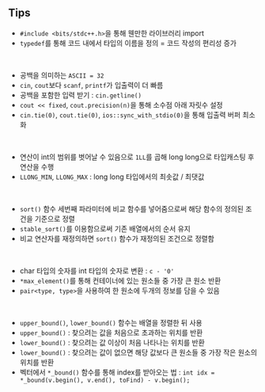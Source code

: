 ## Tips

* `#include <bits/stdc++.h>`을 통해 웬만한 라이브러리 import
* `typedef`를 통해 코드 내에서 타입의 이름을 정의 = 코드 작성의 편리성 증가
<br />

* 공백을 의미하는 `ASCII = 32`
* `cin`, `cout`보다 `scanf`, `printf`가 입출력이 더 빠름
* 공백을 포함한 입력 받기 : `cin.getline()`
* `cout << fixed`, `cout.precision(n)`을 통해 소수점 아래 자릿수 설정
* `cin.tie(0)`, `cout.tie(0)`, `ios::sync_with_stdio(0)`을 통해 입출력 버퍼 최소화
<br />

* 연산이 int의 범위를 벗어날 수 있음으로 `1LL`를 곱해 long long으로 타입캐스팅 후 연산을 수행
* `LLONG_MIN`, `LLONG_MAX` : long long 타입에서의 최솟값 / 최댓값
<br />

* `sort()` 함수 세번째 파라미터에 비교 함수를 넣어줌으로써 해당 함수의 정의된 조건을 기준으로 정렬
* `stable_sort()`를 이용함으로써 기존 배열에서의 순서 유지
* 비교 연산자를 재정의하면 `sort()` 함수가 재정의된 조건으로 정렬함
<br />

* char 타입의 숫자를 int 타입의 숫자로 변환 : `c - '0'`
* `*max_element()`를 통해 컨테이너에 있는 원소들 중 가장 큰 원소 반환
* `pair<type, type>`을 사용하여 한 원소에 두개의 정보를 담을 수 있음
<br />

* `upper_bound()`, `lower_bound()` 함수는 배열을 정렬한 뒤 사용
* `upper_bound()` : 찾으려는 값을 처음으로 초과하는 위치를 반환
* `lower_bound()` : 찾으려는 값 이상이 처음 나타나는 위치를 반환
* `lower_bound()` : 찾으려는 값이 없으면 해당 값보다 큰 원소들 중 가장 작은 원소의 위치를 반환
* 벡터에서 `*_bound()` 함수를 통해 index를 받아오는 법 : `int idx = *_bound(v.begin(), v.end(), toFind) - v.begin();`
<br />


